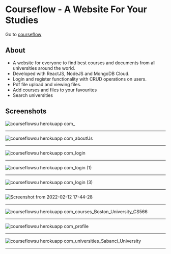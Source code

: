 # Courseflow - A Website For Your Studies

Go to [courseflow](https://courseflowsu.herokuapp.com/)


## About
- A website for everyone to find best courses and documents from all universities around the world. 
- Developed with ReactJS, NodeJS and MongoDB Cloud.
- Login and register functionality with CRUD operations on users.
- Pdf file upload and viewing files.
- Add courses and files to your favourites
- Search universities

## Screenshots
  
![courseflowsu herokuapp com_](https://user-images.githubusercontent.com/41731318/153715479-7dbd1531-a970-4d82-bd78-38c930a8c63f.png)  
 
 ---
 
 ![courseflowsu herokuapp com_aboutUs](https://user-images.githubusercontent.com/41731318/153715562-37e1de36-3fa7-47d7-b259-24679d1879c6.png)

 ---
    
![courseflowsu herokuapp com_login](https://user-images.githubusercontent.com/41731318/153715711-528167a7-6cbe-427d-927a-c4b06e553c64.png)

 ---
 

![courseflowsu herokuapp com_login (1)](https://user-images.githubusercontent.com/41731318/153715539-175bebb8-af41-41a0-a9a0-cc4762b3f659.png)

 
 ---
![courseflowsu herokuapp com_login (3)](https://user-images.githubusercontent.com/41731318/153715551-60b88467-11b4-4cc6-a53c-3b74a1b9d76f.png) 

 ---
 
![Screenshot from 2022-02-12 17-44-28](https://user-images.githubusercontent.com/41731318/153715900-3cb4fe46-ff33-4345-b000-d2581f2eb014.png)


 ---
 
![courseflowsu herokuapp com_courses_Boston_University_CS566](https://user-images.githubusercontent.com/41731318/153715556-aeb0ad5c-bfda-4c14-88de-b59044dab747.png)

 ---
 
 
![courseflowsu herokuapp com_profile](https://user-images.githubusercontent.com/41731318/153715563-97ab84c7-5396-4cc7-bd9a-afd2a12fd703.png)

 ---
 
![courseflowsu herokuapp com_universities_Sabanci_University](https://user-images.githubusercontent.com/41731318/153715565-90a446b8-b030-4ea3-916f-f2f57be10337.png)

 ---
 
